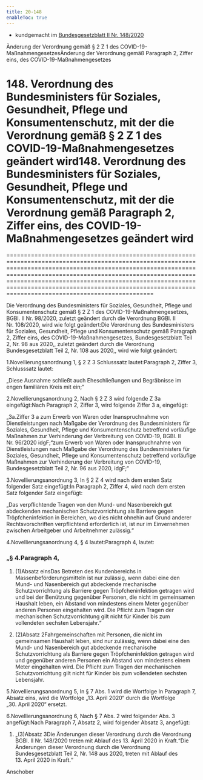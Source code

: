 ```yaml
---
title: 20-148
enableToc: true
---
```


* kundgemacht im [Bundesgesetzblatt II Nr. 148/2020](https://www.ris.bka.gv.at/eli/bgbl/II/2020/148)

Änderung der Verordnung gemäß § 2 Z 1 des COVID-19-MaßnahmengesetzesÄnderung der Verordnung gemäß Paragraph 2, Ziffer eins, des COVID-19-Maßnahmengesetzes

# 148\. Verordnung des Bundesministers für Soziales, Gesundheit, Pflege und Konsumentenschutz, mit der die Verordnung gemäß § 2 Z 1 des COVID-19-Maßnahmengesetzes geändert wird148\. Verordnung des Bundesministers für Soziales, Gesundheit, Pflege und Konsumentenschutz, mit der die Verordnung gemäß Paragraph 2, Ziffer eins, des COVID-19-Maßnahmengesetzes geändert wird
==============================================================================================================================================================================================================================================================================================================================================================================

Die Verordnung des Bundesministers für Soziales, Gesundheit, Pflege und Konsumentenschutz gemäß § 2 Z 1 des COVID-19-Maßnahmengesetzes, BGBl. II Nr. 98/2020, zuletzt geändert durch die Verordnung BGBl. II Nr. 108/2020, wird wie folgt geändert:Die Verordnung des Bundesministers für Soziales, Gesundheit, Pflege und Konsumentenschutz gemäß Paragraph 2, Ziffer eins, des COVID-19-Maßnahmengesetzes, Bundesgesetzblatt Teil 2, Nr. 98 aus 2020,, zuletzt geändert durch die Verordnung Bundesgesetzblatt Teil 2, Nr. 108 aus 2020,, wird wie folgt geändert:

1.Novellierungsanordnung 1, § 2 Z 3 Schlusssatz lautet:Paragraph 2, Ziffer 3, Schlusssatz lautet:

„Diese Ausnahme schließt auch Eheschließungen und Begräbnisse im engen familiären Kreis mit ein;“

2.Novellierungsanordnung 2, Nach § 2 Z 3 wird folgende Z 3a eingefügt:Nach Paragraph 2, Ziffer 3, wird folgende Ziffer 3 a, eingefügt:

„3a.Ziffer 3 a zum Erwerb von Waren oder Inanspruchnahme von Dienstleistungen nach Maßgabe der Verordnung des Bundesministers für Soziales, Gesundheit, Pflege und Konsumentenschutz betreffend vorläufige Maßnahmen zur Verhinderung der Verbreitung von COVID-19, BGBl. II Nr. 96/2020 idgF;“zum Erwerb von Waren oder Inanspruchnahme von Dienstleistungen nach Maßgabe der Verordnung des Bundesministers für Soziales, Gesundheit, Pflege und Konsumentenschutz betreffend vorläufige Maßnahmen zur Verhinderung der Verbreitung von COVID-19, Bundesgesetzblatt Teil 2, Nr. 96 aus 2020, idgF;“

3.Novellierungsanordnung 3, In § 2 Z 4 wird nach dem ersten Satz folgender Satz eingefügt:In Paragraph 2, Ziffer 4, wird nach dem ersten Satz folgender Satz eingefügt:

„Das verpflichtende Tragen von den Mund- und Nasenbereich gut abdeckenden mechanischen Schutzvorrichtung als Barriere gegen Tröpfcheninfektion in Bereichen, wo dies nicht ohnehin auf Grund anderer Rechtsvorschriften verpflichtend erforderlich ist, ist nur im Einvernehmen zwischen Arbeitgeber und Arbeitnehmer zulässig.“

4.Novellierungsanordnung 4, § 4 lautet:Paragraph 4, lautet:

### „§ 4.Paragraph 4,

1.  (1)Absatz einsDas Betreten des Kundenbereichs in Massenbeförderungsmitteln ist nur zulässig, wenn dabei eine den Mund- und Nasenbereich gut abdeckende mechanische Schutzvorrichtung als Barriere gegen Tröpfcheninfektion getragen wird und bei der Benützung gegenüber Personen, die nicht im gemeinsamen Haushalt leben, ein Abstand von mindestens einem Meter gegenüber anderen Personen eingehalten wird. Die Pflicht zum Tragen der mechanischen Schutzvorrichtung gilt nicht für Kinder bis zum vollendeten sechsten Lebensjahr.“
    
2.  (2)Absatz 2Fahrgemeinschaften mit Personen, die nicht im gemeinsamen Haushalt leben, sind nur zulässig, wenn dabei eine den Mund- und Nasenbereich gut abdeckende mechanische Schutzvorrichtung als Barriere gegen Tröpfcheninfektion getragen wird und gegenüber anderen Personen ein Abstand von mindestens einem Meter eingehalten wird. Die Pflicht zum Tragen der mechanischen Schutzvorrichtung gilt nicht für Kinder bis zum vollendeten sechsten Lebensjahr.
    

5.Novellierungsanordnung 5, In § 7 Abs. 1 wird die Wortfolge In Paragraph 7, Absatz eins, wird die Wortfolge „13. April 2020“ durch die Wortfolge „30. April 2020“ ersetzt.

6.Novellierungsanordnung 6, Nach § 7 Abs. 2 wird folgender Abs. 3 angefügt:Nach Paragraph 7, Absatz 2, wird folgender Absatz 3, angefügt:

1.  „(3)Absatz 3Die Änderungen dieser Verordnung durch die Verordnung BGBl. II Nr. 148/2020 treten mit Ablauf des 13. April 2020 in Kraft.“Die Änderungen dieser Verordnung durch die Verordnung Bundesgesetzblatt Teil 2, Nr. 148 aus 2020, treten mit Ablauf des 13. April 2020 in Kraft.“
    

Anschober